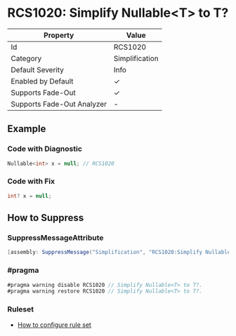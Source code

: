 # RCS1020: Simplify Nullable\<T> to T?

| Property                    | Value          |
| --------------------------- | -------------- |
| Id                          | RCS1020        |
| Category                    | Simplification |
| Default Severity            | Info           |
| Enabled by Default          | &#x2713;       |
| Supports Fade\-Out          | &#x2713;       |
| Supports Fade\-Out Analyzer | -              |

## Example

### Code with Diagnostic

```csharp
Nullable<int> x = null; // RCS1020
```

### Code with Fix

```csharp
int? x = null;
```

## How to Suppress

### SuppressMessageAttribute

```csharp
[assembly: SuppressMessage("Simplification", "RCS1020:Simplify Nullable<T> to T?.", Justification = "<Pending>")]
```

### \#pragma

```csharp
#pragma warning disable RCS1020 // Simplify Nullable<T> to T?.
#pragma warning restore RCS1020 // Simplify Nullable<T> to T?.
```

### Ruleset

* [How to configure rule set](../HowToConfigureAnalyzers.md)
